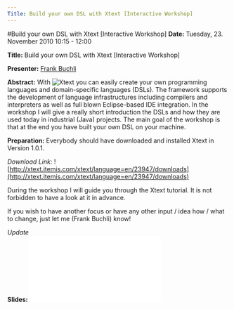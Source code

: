 ```yaml
---
Title: Build your own DSL with Xtext [Interactive Workshop]
---
```

#Build your own DSL with Xtext [Interactive Workshop]
**Date:** Tuesday, 23. November 2010 10:15 - 12:00

**Title:** Build your own DSL with Xtext  [Interactive Workshop]

**Presenter:** [Frank Buchli](http://www.linkedin.com/in/frankbuchli)

**Abstract:** With ![Xtext](http://www.xtext.org/) you can easily create your own
programming languages and domain-specific languages (DSLs). The framework
supports the development of language infrastructures including compilers
and interpreters as well as full blown Eclipse-based IDE integration.
In the workshop I will give a really short introduction the DSLs and how
they are used today in industrial (Java) projects.
The main goal of the workshop is that at the end you have built your own
DSL on your machine.

**Preparation:** Everybody should have downloaded and installed Xtext in Version 1.0.1.

*Download Link:* ![http://xtext.itemis.com/xtext/language=en/23947/downloads](http://xtext.itemis.com/xtext/language=en/23947/downloads)

During the workshop I will guide you through the Xtext tutorial. It is not forbidden to have a look at it in advance.

If you wish to have another focus or have any other input / idea how /
what to change, just let me (Frank Buchli) know!

*Update* <br>
**Slides:** ![Create your own DSL with xtext by Frank Buchli](%assets_url%/files/46/2q44jg446gy1resp2ro89hcqb1w1mb/CreateYourOwnDSL.pdf)
